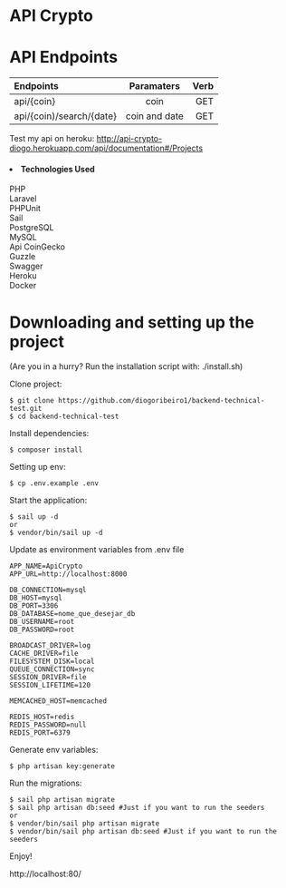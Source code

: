 # API Crypto

# API Endpoints

|   Endpoints   |  Paramaters  |    Verb    |
| :---         |     :---:      |          ---: |
| api/{coin}   | coin     | GET    |
| api/{coin)/search/{date}     | coin and date       | GET    |

Test my api on heroku:
    http://api-crypto-diogo.herokuapp.com/api/documentation#/Projects

    

<h4><li>Technologies Used</li></h4>
    PHP<br>
    Laravel<br>
    PHPUnit<br>
    Sail<br>
    PostgreSQL<br>
    MySQL<br>
    Api CoinGecko<br>
    Guzzle<br>
    Swagger<br>
    Heroku<br>
    Docker<br>

# Downloading and setting up the project

(Are you in a hurry? Run the installation script with: ./install.sh)

Clone project:

    $ git clone https://github.com/diogoribeiro1/backend-technical-test.git
    $ cd backend-technical-test

Install dependencies:

    $ composer install

Setting up env:

    $ cp .env.example .env

Start the application:

    $ sail up -d
    or
    $ vendor/bin/sail up -d 
    
Update as environment variables from .env file
    
    APP_NAME=ApiCrypto
    APP_URL=http://localhost:8000

    DB_CONNECTION=mysql
    DB_HOST=mysql
    DB_PORT=3306
    DB_DATABASE=nome_que_desejar_db
    DB_USERNAME=root
    DB_PASSWORD=root

    BROADCAST_DRIVER=log
    CACHE_DRIVER=file
    FILESYSTEM_DISK=local
    QUEUE_CONNECTION=sync
    SESSION_DRIVER=file
    SESSION_LIFETIME=120

    MEMCACHED_HOST=memcached

    REDIS_HOST=redis
    REDIS_PASSWORD=null
    REDIS_PORT=6379

Generate env variables:

    $ php artisan key:generate

Run the migrations:

    $ sail php artisan migrate
    $ sail php artisan db:seed #Just if you want to run the seeders
    or
    $ vendor/bin/sail php artisan migrate
    $ vendor/bin/sail php artisan db:seed #Just if you want to run the seeders

Enjoy!

http://localhost:80/
